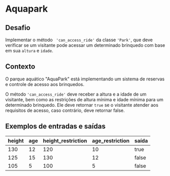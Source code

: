 #  Aquapark

## Desafio
Implementar o método ``` 'can_access_ride'``` da classe ```'Park'```, que deve verificar se um visitante pode acessar um determinado brinquedo com base em sua ```altura``` e ```idade```.

## Contexto
 O parque aquático "AquaPark" está implementando um sistema de reservas
 e controle de acesso aos brinquedos. 
 
 O método ```'can_access_ride'``` deve receber a altura  e a idade de um visitante, bem como as restrições de altura mínima e idade mínima  para um determinado brinquedo. Ele deve retornar ```true``` se o visitante atender aos  requisitos de acesso, caso contrário, deve retornar false.

## Exemplos de entradas e saídas 

| height | age | height_restriction | age_restriction | saída |
|--------|-----|--------------------|-----------------|-------|
| 130    | 12  | 120                | 10              | true  |
| 125    | 15  | 130                | 12              | false |
| 105    | 5   | 100                | 5               | false |